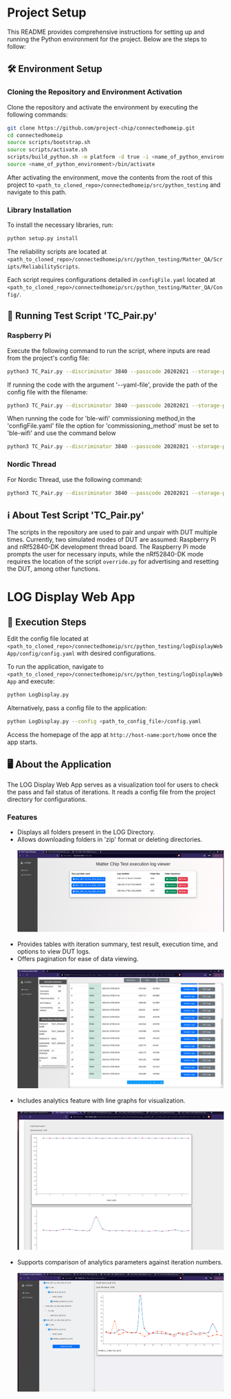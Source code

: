 # Project Setup

This README provides comprehensive instructions for setting up and running the Python environment for the project. Below are the steps to follow:

## 🛠️ Environment Setup

### Cloning the Repository and Environment Activation

Clone the repository and activate the environment by executing the following commands:

```bash
git clone https://github.com/project-chip/connectedhomeip.git
cd connectedhomeip
source scripts/bootstrap.sh
source scripts/activate.sh
scripts/build_python.sh -m platform -d true -i <name_of_python_environment>
source <name_of_python_environment>/bin/activate
```

After activating the environment, move the contents from the root of this project to `<path_to_cloned_repo>/connectedhomeip/src/python_testing` and navigate to this path.

### Library Installation

To install the necessary libraries, run:

```bash
python setup.py install
```

The reliability scripts are located at `<path_to_cloned_repo>/connectedhomeip/src/python_testing/Matter_QA/Scripts/ReliabilityScripts`. 

Each script requires configurations detailed in `configFile.yaml` located at `<path_to_cloned_repo>/connectedhomeip/src/python_testing/Matter_QA/Config/`.

## 🏃 Running Test Script 'TC_Pair.py'

### Raspberry Pi

Execute the following command to run the script, where inputs are read from the project's config file:

```bash
python3 TC_Pair.py --discriminator 3840 --passcode 20202021 --storage-path admin_storage.json --trace-to json:log
```

If running the code with the argument '--yaml-file', provide the path of the config file with the filename:

```bash
python3 TC_Pair.py --discriminator 3840 --passcode 20202021 --storage-path admin_storage.json --trace-to json:log --yaml-file /home/user/config.yaml
```

When running the code for 'ble-wifi' commissioning method,in the 'configFile.yaml' file the option for 'commissioning_method'
must be set to 'ble-wifi' and use the command below

```bash
python3 TC_Pair.py --discriminator 3840 --passcode 20202021 --storage-path admin_storage.json --trace-to json:log --wifi-ssid <wifi-name> --wifi-passphrase <wifi-password>
```

### Nordic Thread

For Nordic Thread, use the following command:

```bash
python3 TC_Pair.py --discriminator 3840 --passcode 20202021 --storage-path admin_storage.json --ble-interface-id 0  --thread-dataset-hex 0e080000000000010000000300001035060004001fffe0020812611111227222220708fd97e1eb459cbbf3051000112433428566778899aabbccddeeff030f4f70656e54687265616444656d6f63010212320410b775feb5fc41b965747da30c8f76bda30c0402a0f7f8
```

## ℹ️ About Test Script 'TC_Pair.py'

The scripts in the repository are used to pair and unpair with DUT multiple times. Currently, two simulated modes of DUT are assumed: Raspberry Pi and nRf52840-DK development thread board. The Raspberry Pi mode prompts the user for necessary inputs, while the nRf52840-DK mode requires the location of the script `override.py` for advertising and resetting the DUT, among other functions.

# LOG Display Web App


## 🚀 Execution Steps

Edit the config file located at `<path_to_cloned_repo>/connectedhomeip/src/python_testing/logDisplayWebApp/config/config.yaml` with desired configurations.

To run the application, navigate to `<path_to_cloned_repo>/connectedhomeip/src/python_testing/logDisplayWebApp` and execute:

```bash
python LogDisplay.py
```

Alternatively, pass a config file to the application:

```bash
python LogDisplay.py --config <path_to_config_file>/config.yaml
```

Access the homepage of the app at `http://host-name:port/home` once the app starts.


## 🖥️ About the Application

The LOG Display Web App serves as a visualization tool for users to check the pass and fail status of iterations. It reads a config file from the project directory for configurations.

### Features

- Displays all folders present in the LOG Directory.
- Allows downloading folders in 'zip' format or deleting directories.<br><br>
  ![Alt Text](images/readme/home_page.png)<br><br>
- Provides tables with iteration summary, test result, execution time, and options to view DUT logs.
- Offers pagination for ease of data viewing.<br><br>
  ![Alt Text](images/readme/summary_page.png)<br><br>
- Includes analytics feature with line graphs for visualization.<br><br>
  ![Alt Text](images/readme/Enlarged_analytics_graph.png)<br><br>
- Supports comparison of analytics parameters against iteration numbers.<br><br>
  ![Alt Text](images/readme/compare_api.png)<br><br>


